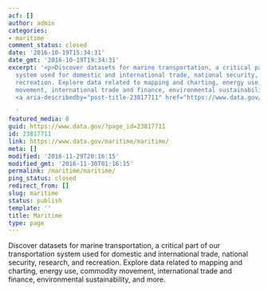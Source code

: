 ```yaml
---
acf: []
author: admin
categories:
- maritime
comment_status: closed
date: '2016-10-19T15:34:31'
date_gmt: '2016-10-19T19:34:31'
excerpt: '<p>Discover datasets for marine transportation, a critical part of our transportation
  system used for domestic and international trade, national security, research, and
  recreation. Explore data related to mapping and charting, energy use, commodity
  movement, international trade and finance, environmental sustainability, &hellip;
  <a aria-describedby="post-title-23817711" href="https://www.data.gov/maritime/maritime/">Continued</a></p>

  '
featured_media: 0
guid: https://www.data.gov/?page_id=23817711
id: 23817711
link: https://www.data.gov/maritime/maritime/
meta: []
modified: '2016-11-29T20:16:15'
modified_gmt: '2016-11-30T01:16:15'
permalink: /maritime/maritime/
ping_status: closed
redirect_from: []
slug: maritime
status: publish
template: ''
title: Maritime
type: page
---
```

Discover datasets for marine transportation, a critical part of our transportation system used for domestic and international trade, national security, research, and recreation. Explore data related to mapping and charting, energy use, commodity movement, international trade and finance, environmental sustainability, and more.


